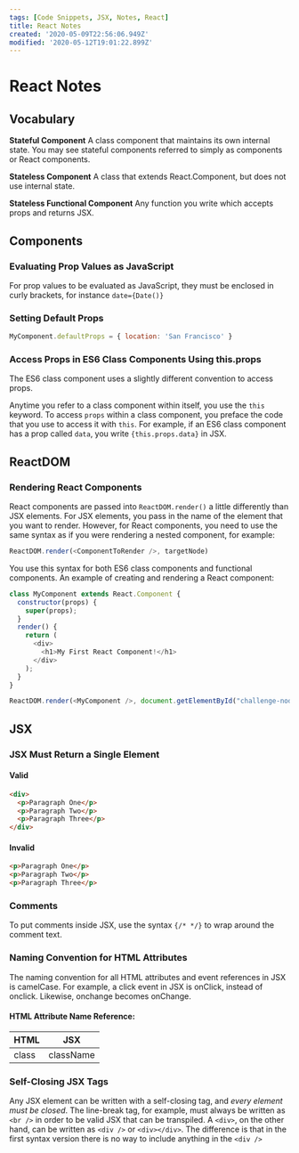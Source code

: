 ```yaml
---
tags: [Code Snippets, JSX, Notes, React]
title: React Notes
created: '2020-05-09T22:56:06.949Z'
modified: '2020-05-12T19:01:22.899Z'
---
```


React Notes
============
Vocabulary
----------
**Stateful Component**
A class component that maintains its own internal state. You may see stateful components referred to simply as components or React components.

**Stateless Component**
A class that extends React.Component, but does not use internal state.

**Stateless Functional Component**
Any function you write which accepts props and returns JSX. 

Components
----------
### Evaluating Prop Values as JavaScript
For prop values to be evaluated as JavaScript, they must be enclosed in curly brackets, for instance ```date={Date()}```

### Setting Default Props
``` javascript
MyComponent.defaultProps = { location: 'San Francisco' }
```
### Access Props in ES6 Class Components Using this.props

The ES6 class component uses a slightly different convention to access props.

Anytime you refer to a class component within itself, you use the ```this``` keyword. To access ```props``` within a class component, you preface the code that you use to access it with ```this```. For example, if an ES6 class component has a prop called ```data```, you write ```{this.props.data}``` in JSX.

ReactDOM
--------
### Rendering React Components
React components are passed into ```ReactDOM.render()``` a little differently than JSX elements. For JSX elements, you pass in the name of the element that you want to render. However, for React components, you need to use the same syntax as if you were rendering a nested component, for example: 
``` javascript
ReactDOM.render(<ComponentToRender />, targetNode)
```
You use this syntax for both ES6 class components and functional components. An example of creating and rendering a React component:
``` javascript
class MyComponent extends React.Component {
  constructor(props) {
    super(props);
  }
  render() {
    return (
      <div>
        <h1>My First React Component!</h1>
      </div>
    );
  }
}

ReactDOM.render(<MyComponent />, document.getElementById("challenge-node"));
```

JSX
---
### JSX Must Return a Single Element

#### Valid
``` HTML
<div>
  <p>Paragraph One</p>
  <p>Paragraph Two</p>
  <p>Paragraph Three</p>
</div>
```
#### Invalid
``` HTML
<p>Paragraph One</p>
<p>Paragraph Two</p>
<p>Paragraph Three</p>
```
### Comments

To put comments inside JSX, use the syntax ```{/* */}``` to wrap around the comment text.

### Naming Convention for HTML Attributes

The naming convention for all HTML attributes and event references in JSX is camelCase. For example, a click event in JSX is onClick, instead of onclick. Likewise, onchange becomes onChange.

#### HTML Attribute Name Reference:
|HTML|JSX|
|----|---|
|class|className|

### Self-Closing JSX Tags
Any JSX element can be written with a self-closing tag, and *every element must be closed*. The line-break tag, for example, must always be written as ```<br />``` in order to be valid JSX that can be transpiled. A ```<div>```, on the other hand, can be written as ```<div />``` or ```<div></div>```. The difference is that in the first syntax version there is no way to include anything in the ```<div />```
